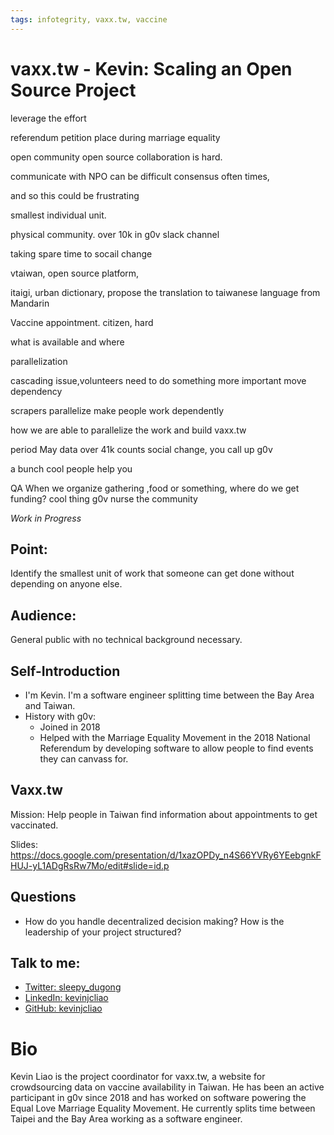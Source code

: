 ```yaml
---
tags: infotegrity, vaxx.tw, vaccine
---
```


# vaxx.tw - Kevin: Scaling an Open Source Project 


leverage the effort


referendum petition place during marriage equality

open community
open source collaboration is hard.

communicate with NPO can be difficult
consensus often times,

and so this could be frustrating

smallest individual unit.


physical community.
over 10k in g0v slack channel

taking spare time to socail change

vtaiwan, open source platform, 

itaigi, urban dictionary, 
propose the translation to taiwanese language from Mandarin

Vaccine appointment.
citizen,  hard


what is available and where


parallelization

cascading issue,volunteers need to do something more important
move dependency


scrapers
parallelize 
make people work dependently

how we are able to parallelize the work and build vaxx.tw


period May data
over 41k counts
social change, you call up g0v


a bunch cool people help you


QA
When we organize gathering ,food or something, where do we get funding?
cool thing g0v nurse the community



*Work in Progress*

## Point:
Identify the smallest unit of work that someone can get done without depending on anyone else. 

## Audience:
General public with no technical background necessary. 

## Self-Introduction
* I'm Kevin. I'm a software engineer splitting time between the Bay Area and Taiwan. 
* History with g0v:
  * Joined in 2018
  * Helped with the Marriage Equality Movement in the 2018 National Referendum by developing software to allow people to find events they can canvass for. 

## Vaxx.tw
Mission: Help people in Taiwan find information about appointments to get vaccinated. 

Slides: https://docs.google.com/presentation/d/1xazOPDy_n4S66YVRy6YEebgnkFHUJ-yL1ADgRsRw7Mo/edit#slide=id.p


## Questions
* How do you handle decentralized decision making? How is the leadership of your project structured? 

## Talk to me:
* [Twitter: sleepy_dugong](twitter.com/sleepy_dugong)
* [LinkedIn: kevinjcliao](linkedin.com/in/kevinjcliao)
* [GitHub: kevinjcliao](github.com/kevinjcliao)


Bio
===
Kevin Liao is the project coordinator for vaxx.tw, a website for crowdsourcing data on vaccine availability in Taiwan. He has been an active participant in g0v since 2018 and has worked on software powering the Equal Love Marriage Equality Movement. He currently splits time between Taipei and the Bay Area working as a software engineer. 